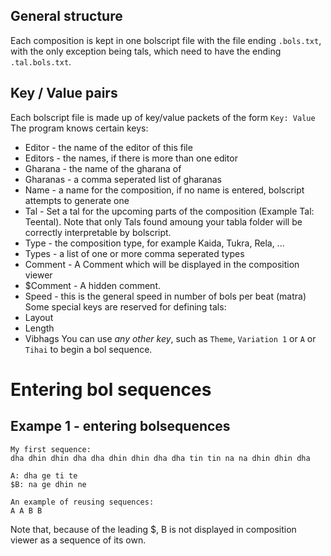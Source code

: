 ## General structure ##
Each composition is kept in one bolscript file with the file ending `.bols.txt`, with the only exception being tals, which need to have the ending `.tal.bols.txt`.

## Key / Value pairs ##
Each bolscript file is made up of key/value packets of the form
`Key: Value`
The program knows certain keys:
  * Editor - the name of the editor of this file
  * Editors - the names, if there is more than one editor
  * Gharana - the name of the gharana of
  * Gharanas - a comma seperated list of gharanas
  * Name - a name for the composition, if no name is entered, bolscript attempts to generate one
  * Tal - Set a tal for the upcoming parts of the composition (Example Tal: Teental). Note that only Tals found amoung your tabla folder will be correctly interpretable by bolscript.
  * Type - the composition type, for example Kaida, Tukra, Rela, ...
  * Types - a list of one or more comma seperated types
  * Comment - A Comment which will be displayed in the composition viewer
  * $Comment - A hidden comment.
  * Speed - this is the general speed in number of bols per beat (matra)
Some special keys are reserved for defining tals:
  * Layout
  * Length
  * Vibhags
You can use _any other key_, such as `Theme`, `Variation 1` or `A` or `Tihai` to begin a bol sequence.

# Entering bol sequences #
## Exampe 1 - entering bolsequences ##
```
My first sequence:
dha dhin dhin dha dha dhin dhin dha dha tin tin na na dhin dhin dha

A: dha ge ti te
$B: na ge dhin ne

An example of reusing sequences:
A A B B

```

Note that, because of the leading $, B is not displayed in composition viewer as a sequence of its own.
